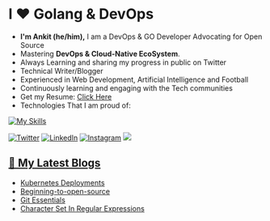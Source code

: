 <h1>I ❤️ Golang & DevOps</h1>

<!-- Introduction -->
- <b> I'm Ankit (he/him),</b> I am a DevOps & GO Developer Advocating for Open Source
- Mastering <b>DevOps & Cloud-Native EcoSystem</b>.
- Always Learning and sharing my progress in public on Twitter</a>
- Technical Writer/Blogger
- Experienced in Web Development, Artificial Intelligence and Football
- Continuously learning and engaging with the Tech communities
- Get my Resume: [Click Here](https://drive.google.com/file/d/1XlSLyvCg2D3-xPQMG1k4_6MIHf8xG4NR/view?usp=sharing)
- Technologies That I am proud of:

<!-- My Skills -->
[![My Skills](https://skillicons.dev/icons?i=arduino,html,css,bootstrap,materialui,js,react,postman,mysql,github,gitlab,java,bash,powershell,git,githubactions,go,py,linux,ansible,docker,kubernetes,jenkins,grafana,wasm,aws,gcp,netlify,vscode&perline=8)](https://skillicons.dev)

<!-- Socials stats -->
[![Twitter](https://img.shields.io/badge/Twitter-%231DA1F2.svg?logo=Twitter&logoColor=white)](https://twitter.com/ankiit111)  [![LinkedIn](https://img.shields.io/badge/LinkedIn-%230077B5.svg?logo=linkedin&logoColor=white)](https://www.linkedin.com/in/ankit-k-6217b6225/)
[![Instagram](https://img.shields.io/badge/Instagram-%23E4405F.svg?logo=Instagram&logoColor=white)](https://www.instagram.com/ankitstwt/)
<a href="https://bmc.link/Ankistwt"><img src="https://img.shields.io/badge/buy%20me%20a-coffee-orange?style=flat&logo=ko-fi">

  
<!-- My blogs -->
## 📕 My Latest Blogs
<!-- BLOG-POST-LIST:START -->
- [Kubernetes Deployments](https://kumarankit1.hashnode.dev/mastering-kubernetes-deployments-orchestrating-your-containerized-applications)
- [Beginning-to-open-source](https://kumarankit1.hashnode.dev/beginning-to-open-source)
- [Git Essentials](https://kumarankit1.hashnode.dev/mindsdb)
- [Character Set In Regular Expressions](https://kumarankit1.hashnode.dev/character-set-in-regular-expressions)
<!-- BLOG-POST-LIST:END -->
